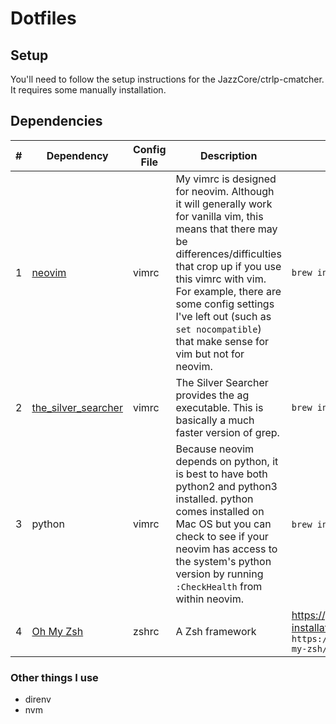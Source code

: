 # Dotfiles

## Setup
You'll need to follow the setup instructions for the JazzCore/ctrlp-cmatcher. It requires some manually installation.

## Dependencies

\#|Dependency|Config File|Description|Installation
---|---|-----|------|----
1|[neovim](https://github.com/neovim/neovim)|vimrc|My vimrc is designed for neovim. Although it will generally work for vanilla vim, this means that there may be differences/difficulties that crop up if you use this vimrc with vim. For example, there are some config settings I've left out (such as `set nocompatible`) that make sense for vim but not for neovim.|`brew install neovim`
2|[the_silver_searcher](https://github.com/ggreer/the_silver_searcher)|vimrc|The Silver Searcher provides the ag executable. This is basically a much faster version of grep.|`brew install the_silver_searcher`
3|python|vimrc|Because neovim depends on python, it is best to have both python2 and python3 installed. python comes installed on Mac OS but you can check to see if your neovim has access to the system's python version by running `:CheckHealth` from within neovim.|`brew install python3`,`brew install python`
4|[Oh My Zsh](https://github.com/robbyrussell/oh-my-zsh#basic-installation)|zshrc|A Zsh framework| https://github.com/robbyrussell/oh-my-zsh#basic-installation `sh -c "$(curl -fsSL https://raw.githubusercontent.com/robbyrussell/oh-my-zsh/master/tools/install.sh)"`

### Other things I use
- direnv
- nvm

